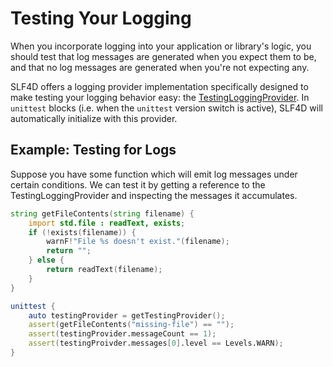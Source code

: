 # Testing Your Logging

When you incorporate logging into your application or library's logic, you should test that log messages are generated when you expect them to be, and that no log messages are generated when you're not expecting any.

SLF4D offers a logging provider implementation specifically designed to make testing your logging behavior easy: the [TestingLoggingProvider](ddoc-slf4d.testing_provider.TestingLoggingProvider). In `unittest` blocks (i.e. when the `unittest` version switch is active), SLF4D will automatically initialize with this provider.

## Example: Testing for Logs

Suppose you have some function which will emit log messages under certain conditions. We can test it by getting a reference to the TestingLoggingProvider and inspecting the messages it accumulates.

```d
string getFileContents(string filename) {
    import std.file : readText, exists;
    if (!exists(filename)) {
        warnF!"File %s doesn't exist."(filename);
        return "";
    } else {
        return readText(filename);
    }
}

unittest {
    auto testingProvider = getTestingProvider();
    assert(getFileContents("missing-file") == "");
    assert(testingProvider.messageCount == 1);
    assert(testingProivder.messages[0].level == Levels.WARN);
}
```
